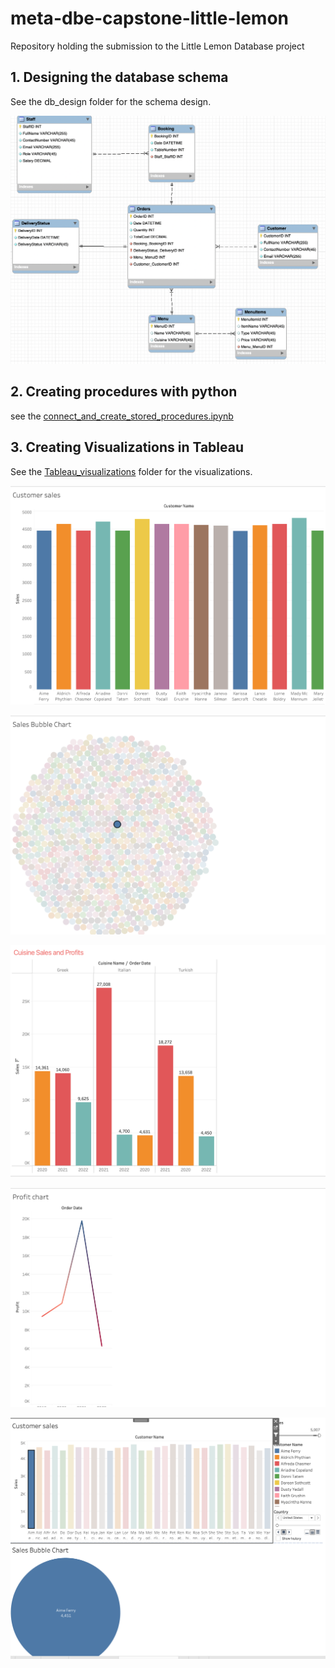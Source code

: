 # meta-dbe-capstone-little-lemon
Repository holding the submission to the Little Lemon Database project

## 1. Designing the database schema

See the db_design folder for the schema design.

![db_diagram.png](db_design%2Fdb_diagram.png)



## 2. Creating procedures with python

see the [connect_and_create_stored_procedures.ipynb](python_connections_and_stored_procedures%2Fconnect_and_create_stored_procedures.ipynb)

## 3. Creating Visualizations in Tableau

See the [Tableau_visualizations](Tableau_visualizations) folder for the visualizations.


![Customer_sales.png](tableau%2FCustomer_sales.png)

![bubble chart.png](tableau%2Fbubble%20chart.png)

![cuisine sales.png](tableau%2Fcuisine%20sales.png)

![profit chart.png](tableau%2Fprofit%20chart.png)

![dashboard.png](tableau%2Fdashboard.png)